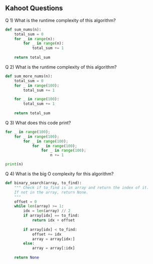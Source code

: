 ## Kahoot Questions

Q 1) What is the runtime complexity of this algorithm?

```python
def sum_nums(n):
    total_sum = 0
    for _ in range(n):
        for _ in range(n):
            total_sum += 1
            
    return total_sum
```

Q 2) What is the runtime complexity of this algorithm?
```python
def sum_more_nums(n):
    total_sum = 0
    for _ in range(100):
        total_sum += 1

    for _ in range(100):
        total_sum += 1
     
    return total_sum
```

Q 3) What does this code print?
```python
for _ in range(100);
    for _ in range(100);
        for _ in range(100);
            for _ in range(100);
                for _ in range(100);
                    n += 1

print(n)

```

Q 4) What is the big O complexity for this algorithm?
```python
def binary_search(array, to_find):
    """ Check if to_find is in array and return the index of it.
    If not in the array, return None.
    """
    offset = 0
    while len(array) >= 1:
        idx = len(array) // 2
        if array[idx] == to_find:
            return idx + offset
        
        if array[idx] < to_find:
            offset += idx
            array = array[idx:]
        else:
            array = array[:idx]
        
    return None
```
